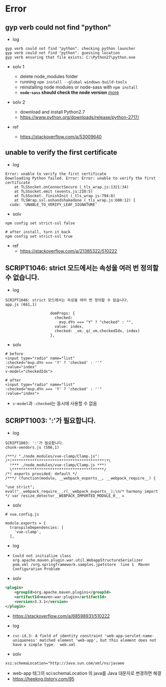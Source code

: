 # Error

## gyp verb could not find "python"

- log

```
gyp verb could not find "python". checking python launcher
gyp verb could not find "python". guessing location
gyp verb ensuring that file exists: C:\Python27\python.exe
```

- solv 1

  - delete node_modules folder
  - running `npm install --global windows-build-tools`
  - reinstalling node modules or node-sass with `npm install`
  - **`node-sass` should check the node version** [more](https://github.com/sass/node-sass/releases)

- solv 2
  - download and install Python2.7
  - https://www.python.org/downloads/release/python-2717/

- ref
  - https://stackoverflow.com/a/53009640

## unable to verify the first certificate

- log

```
Error: unable to verify the first certificate
Downloading Python failed. Error: Error: unable to verify the first certificate
    at TLSSocket.onConnectSecure (_tls_wrap.js:1321:34)
    at TLSSocket.emit (events.js:210:5)
    at TLSSocket._finishInit (_tls_wrap.js:794:8)
    at TLSWrap.ssl.onhandshakedone (_tls_wrap.js:608:12) {
  code: 'UNABLE_TO_VERIFY_LEAF_SIGNATURE'
```

- solv

```
npm config set strict-ssl false

# after install, turn it back
npm config set strict-ssl true
```

- ref
  - https://stackoverflow.com/a/21385322/510222

## SCRIPT1046: strict 모드에서는 속성을 여러 번 정의할 수 없습니다.

- log

```
SCRIPT1046: strict 모드에서는 속성을 여러 번 정의할 수 없습니다.
app.js (661,1)

                    domProps: {
                      checked:
                        mvp.dYn === "Y" ? "checked" : "",
                      value: index,
                      checked: _vm._q(_vm.checkedIdx, index)
                    },
```

- solv

```
# before
<input type="radio" name="list"
:checked="mvp.dYn === 'Y' ? 'checked' : ''"
:value="index"
v-model="checkedIdx">

# after
<input type="radio" name="list"
:checked="mvp.dYn === 'Y' ? 'checked' : ''"
:value="index">
```
  - `v-model`과 `:checked`는 동시에 사용할 수 없음

## SCRIPT1003: ':'가 필요합니다.

- log

```
SCRIPT1003: ':'가 필요합니다.
chunk-vendors.js (506,1)

/***/ "./node_modules/vue-clamp/Clamp.js":
/*!*****************************************!*\
  !*** ./node_modules/vue-clamp/Clamp.js ***!
  \*****************************************/
/*! exports provided: default */
/***/ (function(module, __webpack_exports__, __webpack_require__) {

"use strict";
eval("__webpack_require__.r(__webpack_exports__);\n/* harmony import */ var resize_detector__WEBPACK_IMPORTED_MODULE_0__ =
```

- solv

```
# vue.config.js

module.exports = {
  transpileDependencies: [
    'vue-clamp',
  ],
```

- log
- `Could not initialize class org.apache.maven.plugin.war.util.WebappStructureSerializer	pom.xml	/org.springframework.samples.jpetstore	line 1	Maven Configuration Problem`

- solv

```xml
<plugin>
    <groupId>org.apache.maven.plugins</groupId>
    <artifactId>maven-war-plugin</artifactId>
    <version>3.3.1</version>
</plugin>
```
- https://stackoverflow.com/a/68598931/510222

- log
- `cvc-id.3: A field of identity constraint 'web-app-servlet-name-uniqueness' matched element 'web-app', but this element does not have a simple type.	web.xml`

- solv

```
xsi:schemaLocation="http://Java.sun.com/xml/ns/javaee
```
- web-app 태그의 sci:schemaLocation 의 java를 Java 대문자로 변경하면 해결
- https://heekng.tistory.com/95
